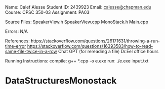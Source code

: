 Name: Calef Alesse
Student ID: 2439923
Email: calesse@chapman.edu
Course: CPSC 350-03
Assignment: PA03

Source Files:
SpeakerView.h
SpeakerView.cpp
MonoStack.h
Main.cpp


Errors:
N/A


References:
https://stackoverflow.com/questions/26171631/throwing-a-run-time-error
https://stackoverflow.com/questions/16393583/how-to-read-same-file-twice-in-a-row
Chat GPT (for rereading a file)
Dr.Eel office hours



Running Instructions:
compile: g++ *.cpp -o e.exe
run: ./e.exe input.txt



# DataStructuresMonostack

